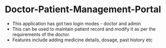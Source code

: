 # Doctor-Patient-Management-Portal
- This application has got two login modes - doctor and admin
- This can be used to maintain patient record and modify it as per the requirements of the doctor.
- Features include adding medicine details, dosage, past history etc
